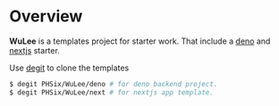 # Overview
__WuLee__ is a templates project for starter work. That include a [deno](./deno) and [nextjs](./next) starter.

Use [degit](https://github.com/Rich-Harris/degit) to clone the templates
```bash
$ degit PHSix/WuLee/deno # for deno backend project.
$ degit PHSix/WuLee/next # for nextjs app template.
```
